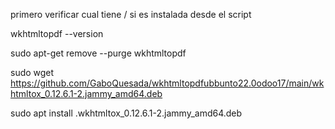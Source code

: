 

primero verificar cual tiene / si es instalada desde el script

wkhtmltopdf --version

sudo apt-get remove --purge wkhtmltopdf



sudo wget https://github.com/GaboQuesada/wkhtmltopdfubbunto22.0odoo17/main/wkhtmltox_0.12.6.1-2.jammy_amd64.deb


sudo apt install .wkhtmltox_0.12.6.1-2.jammy_amd64.deb
